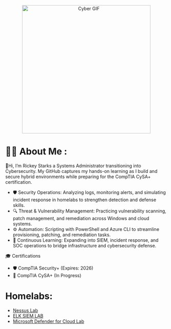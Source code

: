 <p align="center">
  <img src="https://media.giphy.com/media/v1.Y2lkPTc5MGI3NjExN3prbGRycHlsdTNwdms5N3o2dGdnZmE5MjE2MXB6dTgyYmM5a29tdSZlcD12MV9zdGlja2Vyc19zZWFyY2gmY3Q9cw/0b1qyHhqfjKdnLqrF4/giphy.gif" alt="Cyber GIF" width="400" />
</p>

# :man_technologist: About Me :
👋Hi, I’m Rickey Starks a Systems Administrator transitioning into Cybersecurity. My GitHub captures my hands-on learning as I build and secure hybrid environments while preparing for the CompTIA CySA+ certification.
*   🛡️ Security Operations: Analyzing logs, monitoring alerts, and simulating incident response in homelabs to strengthen detection and defense skills.
*	🔍 Threat & Vulnerability Management: Practicing vulnerability scanning, patch management, and remediation across Windows and cloud systems.
*	⚙️ Automation: Scripting with PowerShell and Azure CLI to streamline provisioning, patching, and remediation tasks.
*	🧠 Continuous Learning: Expanding into SIEM, incident response, and SOC operations to bridge infrastructure and cybersecurity defense.

  🎓 Certifications
*   🛡️ CompTIA Security+ (Expires: 2026)
*   🔎 CompTIA CySA+ (In Progress)
	
# Homelabs:
- [Nessus Lab](https://github.com/StarksRepo/Nessus-Vulnerability-Management-Lab.git)
- [ELK SIEM LAB](https://github.com/StarksRepo/Elastic-SIEM-Lab.git)
- [Microsoft Defender for Cloud Lab](https://github.com/StarksRepo/Microsoft-Defender-for-Cloud-Lab.git)


